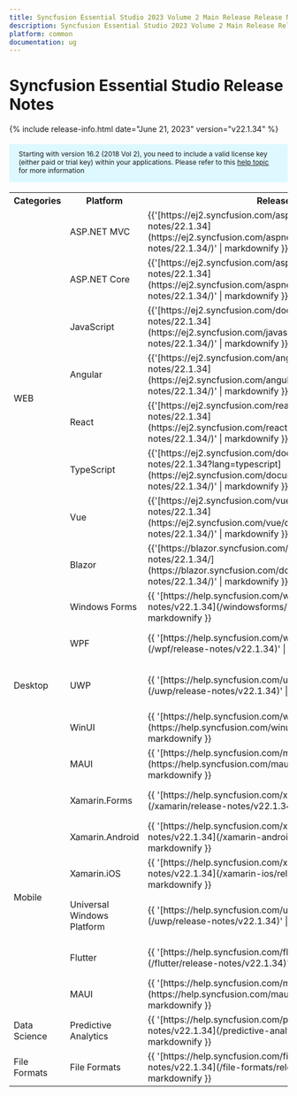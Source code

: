```yaml
---
title: Syncfusion Essential Studio 2023 Volume 2 Main Release Release Notes  
description: Syncfusion Essential Studio 2023 Volume 2 Main Release Release Notes  
platform: common
documentation: ug
---
```


# Syncfusion Essential Studio  Release Notes  

{% include release-info.html date="June 21, 2023"   version="v22.1.34" %} 

<style>
#license {
    font-size: .88em!important;
margin-top: 1.5em;     margin-bottom: 1.5em;
    background-color: #def8ff;
    padding: 10px 17px 14px;
}
</style>

<div id="license">
Starting with version 16.2 (2018 Vol 2), you need to include a valid license key (either paid or trial key) within your applications. 
Please refer to this <a href="/common/essential-studio/licensing/license-key">help topic</a> for more information 
</div>



<table>
<tr>
<th>
Categories</th><th>
Platform</th><th>
Release Notes</th><th>
Read Me</th></tr>
<tr>
<td rowspan="8">
WEB 
</td>
<td>
ASP.NET MVC
</td>
<td>{{'[https://ej2.syncfusion.com/aspnetmvc/documentation/release-notes/22.1.34](https://ej2.syncfusion.com/aspnetmvc/documentation/release-notes/22.1.34/)' | markdownify }}
</td>
<td>{{'[http://files2.syncfusion.com/Installs/v22.1.34/ReadMe/web/ASPMVC.html](http://files2.syncfusion.com/Installs/v22.1.34/ReadMe/web/ASPMVC.html)' | markdownify }}
</td>
</tr>
<tr>
<td>
ASP.NET Core	
</td>
<td>{{'[https://ej2.syncfusion.com/aspnetcore/documentation/release-notes/22.1.34](https://ej2.syncfusion.com/aspnetcore/documentation/release-notes/22.1.34/)' | markdownify }}
</td>
<td>{{'[http://files2.syncfusion.com/Installs/v22.1.34/ReadMe/web/ASPNETCORE.html](http://files2.syncfusion.com/Installs/v22.1.34/ReadMe/web/ASPNETCORE.html)' | markdownify }}
</td>
</tr>
<tr>
<td>
JavaScript
</td>
<td>{{'[https://ej2.syncfusion.com/documentation/release-notes/22.1.34](https://ej2.syncfusion.com/javascript/documentation/release-notes/22.1.34/)' | markdownify }}
</td>
<td>{{'[http://files2.syncfusion.com/Installs/v22.1.34/ReadMe/web/JavaScript.html](http://files2.syncfusion.com/Installs/v22.1.34/ReadMe/web/JavaScript.html)' | markdownify }}
</td>
</tr>
<tr>
<td>
Angular
</td>
<td>{{'[https://ej2.syncfusion.com/angular/documentation/release-notes/22.1.34](https://ej2.syncfusion.com/angular/documentation/release-notes/22.1.34/)' | markdownify }}
</td>
<td>{{'[http://files2.syncfusion.com/Installs/v22.1.34/ReadMe/web/Angular.html](http://files2.syncfusion.com/Installs/v22.1.34/ReadMe/web/Angular.html)' | markdownify }}
</td>
</tr>
<tr>
<td>
React
</td>
<td>{{'[https://ej2.syncfusion.com/react/documentation/release-notes/22.1.34](https://ej2.syncfusion.com/react/documentation/release-notes/22.1.34/)' | markdownify }}
</td>
<td>{{'[http://files2.syncfusion.com/Installs/v22.1.34/ReadMe/web/React.html](http://files2.syncfusion.com/Installs/v22.1.34/ReadMe/web/React.html)' | markdownify }}
</td>
</tr>
<tr>
<td>
TypeScript
</td>
<td>{{'[https://ej2.syncfusion.com/documentation/release-notes/22.1.34?lang=typescript](https://ej2.syncfusion.com/documentation/release-notes/22.1.34/)' | markdownify }}
</td>
<td>{{'[http://files2.syncfusion.com/Installs/v22.1.34/ReadMe/web/TypeScript.html](http://files2.syncfusion.com/Installs/v22.1.34/ReadMe/web/TypeScript.html)' | markdownify }}
</td>
</tr>
<tr>
<td>
Vue
</td>
<td>{{'[https://ej2.syncfusion.com/vue/documentation/release-notes/22.1.34](https://ej2.syncfusion.com/vue/documentation/release-notes/22.1.34/)' | markdownify }}
</td>
<td>{{'[http://files2.syncfusion.com/Installs/v22.1.34/ReadMe/web/Vue.html](http://files2.syncfusion.com/Installs/v22.1.34/ReadMe/web/Vue.html)' | markdownify }}
</td>
</tr>
<tr>
<td>
Blazor
</td>
<td>{{'[https://blazor.syncfusion.com/documentation/release-notes/22.1.34/](https://blazor.syncfusion.com/documentation/release-notes/22.1.34/)' | markdownify }}
</td>
<td>{{'[http://files2.syncfusion.com/Installs/v22.1.34/ReadMe/web/Blazor.html](http://files2.syncfusion.com/Installs/v22.1.34/ReadMe/web/Blazor.html)' | markdownify }}
</td>
</tr>
<tr>
<td rowspan="5">
Desktop
</td>
<td>
Windows Forms
</td>
<td>{{ '[https://help.syncfusion.com/windowsforms/release-notes/v22.1.34](/windowsforms/release-notes/v22.1.34)' | markdownify }}
</td>
<td>{{ '[http://files2.syncfusion.com/Installs/v22.1.34/ReadMe/WindowsForms.html](http://files2.syncfusion.com/Installs/v22.1.34/ReadMe/WindowsForms.html)' | markdownify }}
</td>
</tr>
<tr>
<td>
WPF
</td>
<td>{{ '[https://help.syncfusion.com/wpf/release-notes/v22.1.34](/wpf/release-notes/v22.1.34)' | markdownify }}
</td>
<td>{{ '[http://files2.syncfusion.com/Installs/v22.1.34/ReadMe/WPF.html](http://files2.syncfusion.com/Installs/v22.1.34/ReadMe/WPF.html)' | markdownify }}
</td>
</tr>
<tr>
<td>
UWP
</td>
<td>{{ '[https://help.syncfusion.com/uwp/release-notes/v22.1.34](/uwp/release-notes/v22.1.34)' | markdownify }}
</td>
<td>{{ '[http://files2.syncfusion.com/Installs/v22.1.34/ReadMe/UniversalWindows.html](http://files2.syncfusion.com/Installs/v22.1.34/ReadMe/UniversalWindows.html)' | markdownify }}
</td>
</tr>
<tr>
<td>
WinUI
</td>
<td>{{ '[https://help.syncfusion.com/winui/release-notes/v22.1.34](https://help.syncfusion.com/winui/release-notes/v22.1.34)' | markdownify }}
</td>
<td>{{ '[http://files2.syncfusion.com/Installs/v22.1.34/ReadMe/WinUI.html](http://files2.syncfusion.com/Installs/v22.1.34/ReadMe/WinUI.html)' | markdownify }}
</td>
</tr>
<tr>
<td>
MAUI
</td>
<td>{{ '[https://help.syncfusion.com/maui/release-notes/v22.1.34](https://help.syncfusion.com/maui/release-notes/v22.1.34)' | markdownify }}
</td>
<td>{{ '[http://files2.syncfusion.com/Installs/v22.1.34/ReadMe/.NETMAUI.html](http://files2.syncfusion.com/Installs/v22.1.34/ReadMe/.NETMAUI.html)' | markdownify }}
</td>
</tr>
<tr>
<td rowspan="6">
Mobile
</td>
<td>
Xamarin.Forms
</td>
<td>{{ '[https://help.syncfusion.com/xamarin/release-notes/v22.1.34](/xamarin/release-notes/v22.1.34)' | markdownify }}
</td>
<td>{{ '[http://files2.syncfusion.com/Installs/v22.1.34/ReadMe/Xamarin_Forms.html](http://files2.syncfusion.com/Installs/v22.1.34/ReadMe/Xamarin_Forms.html)' | markdownify }}
</td>
</tr>
<tr>
<td>
Xamarin.Android
</td>
<td>{{ '[https://help.syncfusion.com/xamarin-android/release-notes/v22.1.34](/xamarin-android/release-notes/v22.1.34)' | markdownify }}
</td>
<td>{{ '[http://files2.syncfusion.com/Installs/v22.1.34/ReadMe/Xamarin_Forms.html](http://files2.syncfusion.com/Installs/v22.1.34/ReadMe/Xamarin_Forms.html)' | markdownify }}
</td>
</tr>
<tr>
<td>
Xamarin.iOS
</td>
<td>{{ '[https://help.syncfusion.com/xamarin-ios/release-notes/v22.1.34](/xamarin-ios/release-notes/v22.1.34)' | markdownify }}
</td>
<td>{{ '[http://files2.syncfusion.com/Installs/v22.1.34/ReadMe/Xamarin_Forms.html](http://files2.syncfusion.com/Installs/v22.1.34/ReadMe/Xamarin_Forms.html)' | markdownify }}
</td>
</tr>
<tr>
<td>
Universal Windows Platform
</td>
<td>{{ '[https://help.syncfusion.com/uwp/release-notes/v22.1.34](/uwp/release-notes/v22.1.34)' | markdownify }}
</td>
<td>{{ '[http://files2.syncfusion.com/Installs/v22.1.34/ReadMe/UniversalWindows.html](http://files2.syncfusion.com/Installs/v22.1.34/ReadMe/UniversalWindows.html)' | markdownify }}
</td>
</tr>
<tr>
<td>
Flutter
</td>
<td>{{ '[https://help.syncfusion.com/flutter/release-notes/v22.1.34](/flutter/release-notes/v22.1.34)' | markdownify }}
</td>
<td>{{ '[http://files2.syncfusion.com/Installs/v22.1.34/ReadMe/Flutter.html](http://files2.syncfusion.com/Installs/v22.1.34/ReadMe/Flutter.html)' | markdownify }}
</td>
</tr>
<tr>
<td>
MAUI
</td>
<td>{{ '[https://help.syncfusion.com/maui/release-notes/v22.1.34](https://help.syncfusion.com/maui/release-notes/v22.1.34)' | markdownify }}
</td>
<td>{{ '[http://files2.syncfusion.com/Installs/v22.1.34/ReadMe/.NETMAUI.html](http://files2.syncfusion.com/Installs/v22.1.34/ReadMe/.NETMAUI.html)' | markdownify }}
</td>
</tr>



<tr>
<td>
Data Science
</td>
<td>
Predictive Analytics
</td>
<td>{{ '[https://help.syncfusion.com/predictive-analytics/release-notes/v22.1.34](/predictive-analytics/release-notes/v22.1.34)' | markdownify }}
</td>
<td>
</td>
</tr>
<tr>
<td>
File Formats
</td>
<td>
File Formats
</td>
<td>{{ '[https://help.syncfusion.com/file-formats/release-notes/v22.1.34](/file-formats/release-notes/v22.1.34)' | markdownify }}
</td>
<td>
</td>
</tr>
</table>